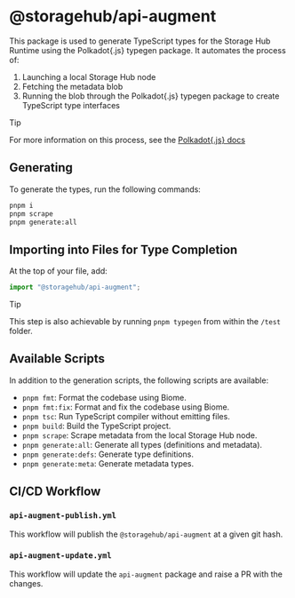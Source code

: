 # @storagehub/api-augment

This package is used to generate TypeScript types for the Storage Hub Runtime using the Polkadot{.js} typegen package. It automates the process of:

1. Launching a local Storage Hub node
2. Fetching the metadata blob
3. Running the blob through the Polkadot{.js} typegen package to create TypeScript type interfaces

> [!TIP]  
> For more information on this process, see the [Polkadot{.js} docs](https://polkadot.js.org/docs/api/examples/promise/typegen)

## Generating

To generate the types, run the following commands:

```sh
pnpm i
pnpm scrape
pnpm generate:all
```

## Importing into Files for Type Completion

At the top of your file, add:

```ts
import "@storagehub/api-augment";
```

>[!TIP]  
> This step is also achievable by running `pnpm typegen` from within the `/test` folder.

## Available Scripts

In addition to the generation scripts, the following scripts are available:

- `pnpm fmt`: Format the codebase using Biome.
- `pnpm fmt:fix`: Format and fix the codebase using Biome.
- `pnpm tsc`: Run TypeScript compiler without emitting files.
- `pnpm build`: Build the TypeScript project.
- `pnpm scrape`: Scrape metadata from the local Storage Hub node.
- `pnpm generate:all`: Generate all types (definitions and metadata).
- `pnpm generate:defs`: Generate type definitions.
- `pnpm generate:meta`: Generate metadata types.

## CI/CD Workflow

### `api-augment-publish.yml`

This workflow will publish the `@storagehub/api-augment` at a given git hash.

### `api-augment-update.yml`

This workflow will update the `api-augment` package and raise a PR with the changes.